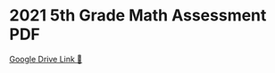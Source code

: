 # 2021 5th Grade Math Assessment PDF

[Google Drive Link 🔗](https://drive.google.com/file/d/17fEXSzCE5T7roGsC8IJuvs804pkursgz/view?usp=drivesdk)
